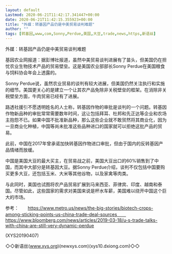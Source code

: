 ```yaml
---
layout: default
Lastmod: 2020-06-21T11:42:17.341447+00:00
date: 2020-06-21T11:42:15.355923+00:00
title: "外媒：转基因产品仍是中美贸易谈判难题"
author: ""
tags: [转基因,www,com,Sonny,Perdue,美国,大豆,trade,news,https,新语丝]
---
```


外媒：转基因产品仍是中美贸易谈判难题

基因农业网报道：据彭博社报道，虽然中美贸易谈判进展有了苗头，但美国仍在担忧农业生物技术产品的贸易壁垒。这是美国农业部部长Sonny Perdue在美国粮食与饲料协会年会上透露的。

Sonny Perdue说，虽然农业贸易的谈判有较大进展，但美国仍然关注执行和实施的细节。美国更关心的是建立一个让其农产品免除非关税壁垒的框架。在消除非关税壁垒方面，牛肉贸易已经有了进展。

路透社援引不愿透明姓名的人士称，转基因作物的审批是谈判的一个问题。转基因作物新品种的审批常常需要数年时间，这让包括拜耳、杜邦和先正达等企业和农场主抱怨不已。如果中国不批准新品种，那么这些企业就不敢贸然将其商业化，因为一旦商业化种植，中国等尚未批准这些品种进口的国家就可以拒绝这批产品的贸易。

此前，中国在2017年曾承诺加快转基因作物进口审批，但由于国内的反转基因产品情绪而放缓。

中国是美国大豆的最大买主，在贸易战之前，美国大豆出口的60%销售到了中国，而其中大部分是转基因大豆。据Sonny Perdue介绍，谈判不仅包括中国要购买更多大豆，还包括玉米、大米等其他谷物，以及家禽等肉类。

与此同时，美国也试图将农产品贸易扩展到马来西亚、菲律宾、印度、越南和泰国。尽管如此，这些国家的需求对美国来说是杯水车薪，美国难以绕开中国这个巨大的市场。

参考：　　https://www.metro.us/news/the-big-stories/biotech-crops-among-sticking-points-us-china-trade-deal-sources　　https://www.bloomberg.com/news/articles/2019-03-18/u-s-trade-talks-with-china-are-still-very-dynamic-perdue

(XYS20190407)

◇◇新语丝(www.xys.org)(newxys.com)(xys10.dxiong.com)◇◇

